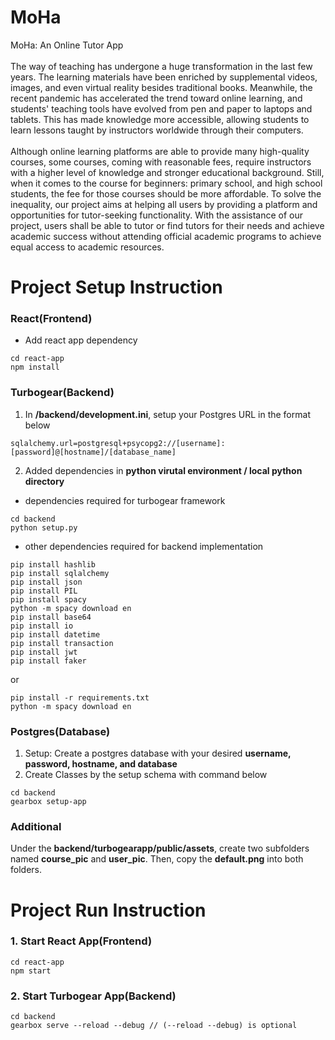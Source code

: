 # MoHa
MoHa: An Online Tutor App\
<br />
The way of teaching has undergone a huge transformation in the last few years. The
learning materials have been enriched by supplemental videos, images, and even virtual reality
besides traditional books. Meanwhile, the recent pandemic has accelerated the trend toward
online learning, and students' teaching tools have evolved from pen and paper to laptops and
tablets. This has made knowledge more accessible, allowing students to learn lessons taught by
instructors worldwide through their computers.\
<br />
Although online learning platforms are able to provide many high-quality courses, some
courses, coming with reasonable fees, require instructors with a higher level of knowledge and
stronger educational background. Still, when it comes to the course for beginners: primary
school, and high school students, the fee for those courses should be more affordable.
To solve the inequality, our project aims at helping all users by providing a platform and
opportunities for tutor-seeking functionality. With the assistance of our project, users shall be
able to tutor or find tutors for their needs and achieve academic success without attending official
academic programs to achieve equal access to academic resources.
# Project Setup Instruction
### React(Frontend)
 * Add react app dependency
```
cd react-app
npm install
```
### Turbogear(Backend)
1. In **/backend/development.ini**, setup your Postgres URL in the format below
```
sqlalchemy.url=postgresql+psycopg2://[username]:[password]@[hostname]/[database_name]
```
2. Added dependencies in **python virutal environment / local python directory**
  * dependencies required for turbogear framework
```
cd backend
python setup.py
```
  * other dependencies required for backend implementation
```
pip install hashlib
pip install sqlalchemy
pip install json
pip install PIL
pip install spacy
python -m spacy download en
pip install base64
pip install io
pip install datetime
pip install transaction
pip install jwt
pip install faker
```
or
```
pip install -r requirements.txt
python -m spacy download en
```
### Postgres(Database)
1. Setup: Create a postgres database with your desired **username, password, hostname, and database**
2. Create Classes by the setup schema with command below
```
cd backend
gearbox setup-app
```
### Additional
Under the **backend/turbogearapp/public/assets**, create two subfolders named **course_pic** and **user_pic**. Then, copy the **default.png** into both folders. 
# Project Run Instruction
### 1. Start React App(Frontend)
```
cd react-app
npm start
```
### 2. Start Turbogear App(Backend)
```
cd backend
gearbox serve --reload --debug // (--reload --debug) is optional
```

